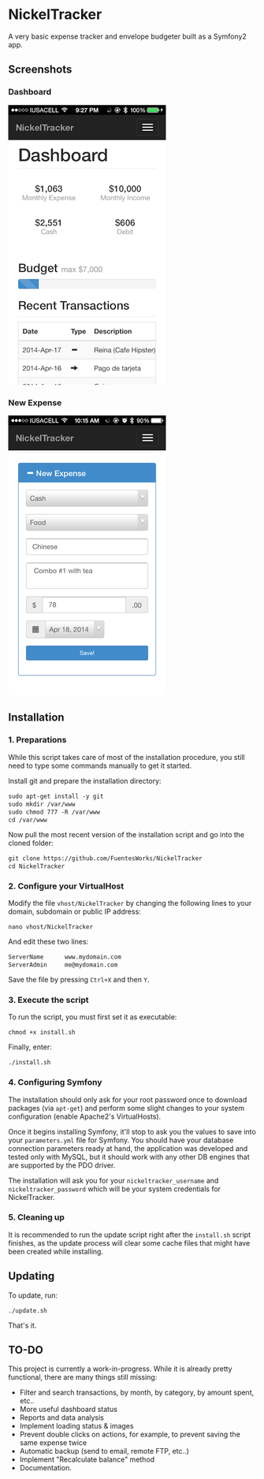 NickelTracker
==============

A very basic expense tracker and envelope budgeter built as a Symfony2 app.

## Screenshots
### Dashboard
![Dashboard Screen](https://raw.githubusercontent.com/FuentesWorks/NickelTracker/master/doc/screen1-sm.png "Dashboard Screen")

### New Expense
![New Expense Screen](https://raw.githubusercontent.com/FuentesWorks/NickelTracker/master/doc/screen2-sm.png "New Expense Screen")


## Installation
### 1. Preparations ###
While this script takes care of most of the installation procedure, you still need to type some commands manually to get it started.

Install git and prepare the installation directory:

	sudo apt-get install -y git
	sudo mkdir /var/www
	sudo chmod 777 -R /var/www
	cd /var/www

Now pull the most recent version of the installation script and go into the cloned folder:

	git clone https://github.com/FuentesWorks/NickelTracker
	cd NickelTracker


### 2. Configure your VirtualHost ###
Modify the file `vhost/NickelTracker` by changing the following lines to your domain, subdomain or public IP address:

```
nano vhost/NickelTracker
```

And edit these two lines:

```
ServerName      www.mydomain.com
ServerAdmin     me@mydomain.com
```

Save the file by pressing `Ctrl+X` and then `Y`.

### 3. Execute the script ###
To run the script, you must first set it as executable:

	chmod +x install.sh

Finally, enter:

	./install.sh

### 4. Configuring Symfony ###
The installation should only ask for your root password once to download packages (via `apt-get`) and
perform some slight changes to your system configuration (enable Apache2's VirtualHosts).

Once it begins installing Symfony, it'll stop to ask you the values to save into your `parameters.yml` file
for Symfony. You should have your database connection parameters ready at hand, the application was developed
and tested only with MySQL, but it should work with any other DB engines that are supported by the PDO driver.

The installation will ask you for your `nickeltracker_username` and `nickeltracker_password` which will be
your system credentials for NickelTracker.

### 5. Cleaning up ###
It is recommended to run the update script right after the `install.sh` script finishes, as the update process will
clear some cache files that might have been created while installing.

## Updating
To update, run:

```
./update.sh
```

That's it.

## TO-DO
This project is currently a work-in-progress.  While it is already pretty functional, there are many things still missing:

- Filter and search transactions, by month, by category, by amount spent, etc..
- More useful dashboard status
- Reports and data analysis
- Implement loading status & images
- Prevent double clicks on actions, for example, to prevent saving the same expense twice
- Automatic backup (send to email, remote FTP, etc..)
- Implement "Recalculate balance" method
- Documentation.

